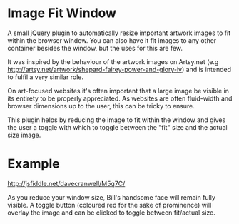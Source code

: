 Image Fit Window
================

A small jQuery plugin to automatically resize important artwork images to fit within the browser window. You can also have it fit images to any other container besides the window, but the uses for this are few.

It was inspired by the behaviour of the artwork images on Artsy.net (e.g http://artsy.net/artwork/shepard-fairey-power-and-glory-iv) and is intended to fulfil a very similar role. 

On art-focused websites it's often important that a large image be visible in its entirety to be properly appreciated. As websites are often fluid-width and browser dimensions up to the user, this can be tricky to ensure. 

This plugin helps by reducing the image to fit within the window and gives the user a toggle with which to toggle between the "fit" size and the actual size image.


Example
===============
http://jsfiddle.net/davecranwell/M5q7C/

As you reduce your window size, Bill's handsome face will remain fully visible. A toggle button (coloured red for the sake of prominence) will overlay the image and can be clicked to toggle between fit/actual size.

